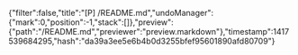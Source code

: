 {"filter":false,"title":"[P] /README.md","undoManager":{"mark":0,"position":-1,"stack":[]},"preview":{"path":"/README.md","previewer":"preview.markdown"},"timestamp":1417539684295,"hash":"da39a3ee5e6b4b0d3255bfef95601890afd80709"}